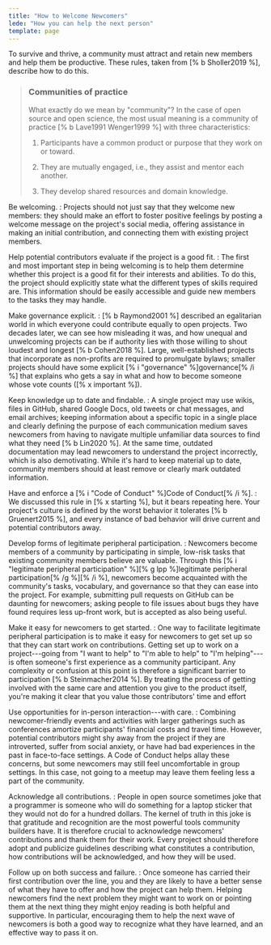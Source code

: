 ```yaml
---
title: "How to Welcome Newcomers"
lede: "How you can help the next person"
template: page
---
```


To survive and thrive, a community must attract and retain new members and help
them be productive. These rules, taken from [% b Sholler2019 %], describe
how to do this.

> ### Communities of practice
>
> What exactly do we mean by "community"? In the case of open source and open
> science, the most usual meaning is a <span g="community_of_practice"
> i="community of practice">community of practice</span>
> [% b Lave1991 Wenger1999 %] with three characteristics:
>
> 1.  Participants have a common product or purpose that they work on or
>     toward.
>
> 2.  They are mutually engaged, i.e., they assist and mentor each another.
>
> 3.  They develop shared resources and domain knowledge.

Be welcoming.
:   Projects should not just say that they welcome new members: they should make
    an effort to foster positive feelings by posting a welcome message on the
    project's social media, offering assistance in making an initial
    contribution, and connecting them with existing project members.

Help potential contributors evaluate if the project is a good fit.
:   The first and most important step in being welcoming is to help them
    determine whether this project is a good fit for their interests and
    abilities.  To do this, the project should explicitly state what the
    different types of skills required are. This information should be easily
    accessible and guide new members to the tasks they may handle.

Make governance explicit.
:   [% b Raymond2001 %] described an egalitarian world in which everyone
    could contribute equally to open projects. Two decades later, we can see how
    misleading it was, and how unequal and unwelcoming projects can be if
    authority lies with those willing to shout loudest and longest
    [% b Cohen2018 %].  Large, well-established projects that incorporate
    as non-profits are required to promulgate bylaws; smaller projects should
    have some explicit [% i "governance" %]governance[% /i %] that explains who
    gets a say in what and how to become someone whose vote counts
    ([% x important %]).

Keep knowledge up to date and findable.
:   A single project may use wikis, files in GitHub, shared Google Docs, old
    tweets or chat messages, and email archives; keeping information about a
    specific topic in a single place and clearly defining the purpose of each
    communication medium saves newcomers from having to navigate multiple
    unfamiliar data sources to find what they need [% b Lin2020 %].  At the
    same time, outdated documentation may lead newcomers to understand the
    project incorrectly, which is also demotivating. While it's hard to keep
    material up to date, community members should at least remove or clearly
    mark outdated information.

Have and enforce a [% i "Code of Conduct" %]Code of Conduct[% /i %].
:   We discussed this rule in [% x starting %], but it bears repeating here.
    Your project's culture is defined by the worst behavior it tolerates
    [% b Gruenert2015 %], and every instance of bad behavior will drive
    current and potential contributors away.

Develop forms of legitimate peripheral participation.
:   Newcomers become members of a community by participating in simple, low-risk
    tasks that existing community members believe are valuable. Through this
    [% i "legitimate peripheral participation" %][% g lpp %]legitimate peripheral participation[% /g %][% /i %], newcomers become acquainted with the community's
    tasks, vocabulary, and governance so that they can ease into the
    project. For example, submitting pull requests on GitHub can be daunting for
    newcomers; asking people to file issues about bugs they have found requires
    less up-front work, but is accepted as also being useful.

Make it easy for newcomers to get started.
:   One way to facilitate legitimate peripheral participation is to make it easy
    for newcomers to get set up so that they can start work on contributions.
    Getting set up to work on a project---going from "I want to help" to "I'm
    able to help" to "I'm helping"---is often someone's first experience as a
    community participant. Any complexity or confusion at this point is
    therefore a significant barrier to participation
    [% b Steinmacher2014 %]. By treating the process of getting involved
    with the same care and attention you give to the product itself, you're
    making it clear that you value those contributors' time and effort

Use opportunities for in-person interaction---with care.
:   Combining newcomer-friendly events and activities with larger gatherings
    such as conferences amortize participants' financial costs and travel time.
    However, potential contributors might shy away from the project if they are
    introverted, suffer from social anxiety, or have had bad experiences in the
    past in face-to-face settings. A Code of Conduct helps allay these concerns,
    but some newcomers may still feel uncomfortable in group settings. In this
    case, not going to a meetup may leave them feeling less a part of the
    community.

Acknowledge all contributions.
:   People in open source sometimes joke that a programmer is someone who will
    do something for a laptop sticker that they would not do for a hundred
    dollars. The kernel of truth in this joke is that gratitude and recognition
    are the most powerful tools community builders have. It is therefore crucial
    to acknowledge newcomers' contributions and thank them for their work.
    Every project should therefore adopt and publicize guidelines describing
    what constitutes a contribution, how contributions will be acknowledged, and
    how they will be used.

Follow up on both success and failure.
:   Once someone has carried their first contribution over the line, you and
    they are likely to have a better sense of what they have to offer and how
    the project can help them. Helping newcomers find the next problem they
    might want to work on or pointing them at the next thing they might enjoy
    reading is both helpful and supportive. In particular, encouraging them to
    help the next wave of newcomers is both a good way to recognize what they
    have learned, and an effective way to pass it on.
